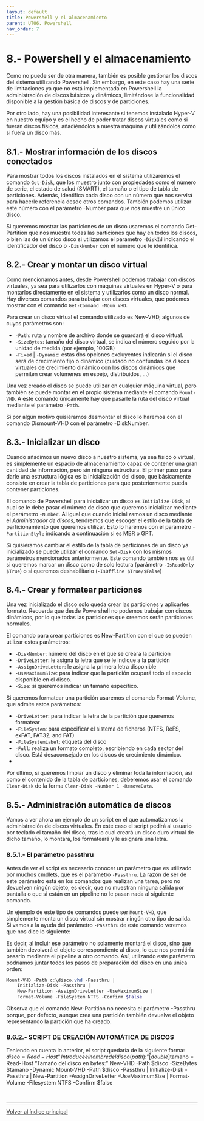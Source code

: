 ```yaml
---
layout: default
title: Powershell y el almacenamiento
parent: UT06. Powershell
nav_order: 7
---
```


# 8.- Powershell y el almacenamiento

Como no puede ser de otra manera, también es posible gestionar los discos del sistema utilizando Powershell. Sin embargo, en este caso hay una serie de limitaciones ya que no está implementada en Powershell la administración de discos básicos y dinámicos, limitándose la funcionalidad disponible a la gestión básica de discos y de particiones.

Por otro lado, hay una posibilidad interesante si tenemos instalado Hyper-V en nuestro equipo y es el hecho de poder tratar discos virtuales como si fueran discos físicos, añadiéndolos a nuestra máquina y utilizándolos como si fuera un disco más.

## 8.1.- Mostrar información de los discos conectados

Para mostrar todos los discos instalados en el sistema utilizaremos el comando `Get-Disk`, que los muestro junto con propiedades como el número de serie, el estado de salud (SMART), el tamaño o el tipo de tabla de particiones. Además, identifica cada disco con un número que nos servirá para hacerle referencia desde otros comandos. También podemos utilizar este número con el parámetro -Number para que nos muestre un único disco.

Si queremos mostrar las particiones de un disco usaremos el comando Get-Partition que nos muestra todas las particiones que hay en todos los discos, o bien las de un único disco si utilizamos el parámetro `-DiskId` indicando el identificador del disco o `-DiskNumber` con el número que le identifica.


## 8.2.- Crear y montar un disco virtual

Como mencionamos antes, desde Powershell podemos trabajar con discos virtuales, ya sea para utilizarlos con máquinas virtuales en Hyper-V o para montarlos directamente en el sistema y utilizarlos como un disco normal. Hay diversos comandos para trabajar con discos virtuales, que podemos mostrar con el comando `Get-Command -Noun VHD`.

Para crear un disco virtual el comando utilizado es New-VHD, algunos de cuyos parámetros son:

- `-Path`: ruta y nombre de archivo donde se guardará el disco virtual.
- `-SizeBytes`: tamaño del disco virtual, se indica el número seguido por la unidad de medida (por ejemplo, 100GB)
- `-Fixed` | `-Dynamic`: estas dos opciones excluyentes indicarán si el disco será de crecimiento fijo o dinámico (cuidado no confundas los discos virtuales de crecimiento dinámico con los discos dinámicos que permiten crear volúmenes en espejo, distribuidos, …)

Una vez creado el disco se puede utilizar en cualquier máquina virtual, pero también se puede montar en el propio sistema mediante el comando `Mount-VHD`. A este comando únicamente hay que pasarle la ruta del disco virtual mediante el parámetro `-Path`.

Si por algún motivo quisiéramos desmontar el disco lo haremos con el comando Dismount-VHD con el parámetro -DiskNumber.

## 8.3.- Inicializar un disco

Cuando añadimos un nuevo disco a nuestro sistema, ya sea físico o virtual, es simplemente un espacio de almacenamiento capaz de contener una gran cantidad de información, pero sin ninguna estructura. El primer paso para darle una estructura lógica es la inicialización del disco, que básicamente consiste en crear la tabla de particiones para que posteriormente pueda contener particiones. 

El comando de Powershell para inicializar un disco es `Initialize-Disk`, al cual se le debe pasar el número de disco que queremos inicializar mediante el parámetro `-Number`. Al igual que cuando inicializamos un disco mediante el *Administrador de discos*, tendremos que escoger el estilo de la tabla de particionamiento que queremos utilizar. Esto lo haremos con el parámetro `-PartitionStyle` indicando a continuación si es MBR o GPT.

Si quisiéramos cambiar el estilo de la tabla de particiones de un disco ya inicializado se puede utilizar el comando `Set-Disk` con los mismos parámetros mencionados anteriormente. Este comando también nos es útil si queremos marcar un disco como de solo lectura (parámetro `-IsReadOnly $True`) o si queremos deshabilitarlo (`-IsOffline $True/$False`)


## 8.4.- Crear y formatear particiones

Una vez inicializado el disco solo queda crear las particiones y aplicarles formato. Recuerda que desde Powershell no podemos trabajar con discos dinámicos, por lo que todas las particiones que creemos serán particiones normales.

El comando para crear particiones es New-Partition con el que se pueden utilizar estos parámetros:

- `-DiskNumber`: número del disco en el que se creará la partición
- `-DriveLetter`: le asigna la letra que se le indique a la partición
- `-AssignDriveLetter`: le asigna la primera letra disponible
- `-UseMaximumSize`: para indicar que la partición ocupará todo el espacio disponible en el disco.
- `-Size`: si queremos indicar un tamaño específico.

Si queremos formatear una partición usaremos el comando Format-Volume, que admite estos parámetros:

- `-DriveLetter`: para indicar la letra de la partición que queremos formatear
- `-FileSystem`: para especificar el sistema de ficheros (NTFS, ReFS, exFAT, FAT32, and FAT)
- `-FileSystemLabel`: etiqueta del disco
- `-Full`: realiza un formato completo, escribiendo en cada sector del disco. Está desaconsejado en los discos de crecimiento dinámico.
- 
Por último, si queremos limpiar un disco y eliminar toda la información, así como el contenido de la tabla de particiones, deberemos usar el comando `Clear-Disk` de la forma `Clear-Disk -Number 1 -RemoveData`.


## 8.5.- Administración automática de discos

Vamos a ver ahora un ejemplo de un script en el que automatizamos la administración de discos virtuales. En este caso el script pedirá al usuario por teclado el tamaño del disco, tras lo cual creará un disco duro virtual de dicho tamaño, lo montará, los formateará y le asignará una letra.

### 8.5.1.- El parámetro passthru

Antes de ver el script es necesario conocer un parámetro que es utilizado por muchos cmdlets, que es el parámetro `-Passthru`. La razón de ser de este parámetro está en los comandos que realizan una tarea, pero no devuelven ningún objeto, es decir, que no muestran ninguna salida por pantalla o que si están en un pipeline no le pasan nada al siguiente comando.

Un ejemplo de este tipo de comandos puede ser `Mount-VHD`, que simplemente monta un disco virtual sin mostrar ningún otro tipo de salida. Si vamos a la ayuda del parámetro `-Passthru` de este comando veremos que nos dice lo siguiente:
 



Es decir, al incluir ese parámetro no solamente montará el disco, sino que también devolverá el objeto correspondiente al disco, lo que nos permitiría pasarlo mediante el pipeline a otro comando. Así, utilizando este parámetro podríamos juntar todos los pasos de preparación del disco en una única orden:

```powershell
Mount-VHD -Path c:\disco.vhd -Passthru |
	Initialize-Disk -Passthru |
	New-Partition -AssignDriveLetter -UseMaximumSize |
	Format-Volume -FileSystem NTFS -Confirm $False
```

Observa que el comando New-Partition no necesita el parámetro -Passthru porque, por defecto, aunque crea una partición también devuelve el objeto representando la partición que ha creado.


### 8.6.2.- SCRIPT DE CREACIÓN AUTOMÁTICA DE DISCOS

Teniendo en cuenta lo anterior, el script quedaría de la siguiente forma:
$disco = Read-Host “Introduce el nombre del disco (path):”
[double]$tamano = Read-Host “Tamaño del disco en bytes:”
New-VHD -Path $disco -SizeBytes $tamano -Dynamic
Mount-VHD -Path $disco -Passthru |
   Initialize-Disk -Passthru |
   New-Partition -AssignDriveLetter -UseMaximumSize |
   Format-Volume -Filesystem NTFS -Confirm $false

	
 

***
[Volver al índice principal](index_UT06.md)
